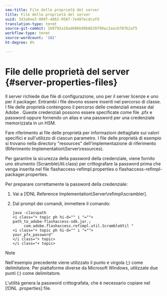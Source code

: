 ```yaml
---
seo-title: File delle proprietà del server
title: File delle proprietà del server
uuid: 3d3a0ee3-009f-4d62-9587-7e487ecdcafd
translation-type: tm+mt
source-git-commit: 1b9792a10ad606b99b6639799ac2aacb707b2af5
workflow-type: tm+mt
source-wordcount: '182'
ht-degree: 0%

---
```



# File delle proprietà del server {#server-properties-files}

Il server richiede due file di configurazione, uno per il server licenze e uno per il packager. Entrambi i file devono essere inseriti nel percorso di classe. I file delle proprietà contengono il percorso delle credenziali emesse dal Adobe . Queste credenziali possono essere specificate come file .pfx e password oppure fornendo un alias e una password per una credenziale memorizzata in un HSM.

Fare riferimento ai file delle proprietà per informazioni dettagliate sui valori specifici e sull&#39;utilizzo di ciascun parametro. I file delle proprietà di esempio si trovano nella directory &quot;resources&quot; dell&#39;implementazione di riferimento (Riferimento Implementation\Server\resources).

Per garantire la sicurezza della password della credenziale, viene fornito uno strumento (ScrambleUtil.class) per crittografare la password prima che venga inserita nel file flashaccess-refimpl.properties o flashaccess-refimpl-packager.properties.

Per preparare correttamente la password della credenziale:

1. Vai a [!DNL Reference Implementation\Server\refimpl\scrambler].
1. Dal prompt dei comandi, immettere il comando:

   ```
   java -classpath  
   <i class="+ topic ph hi-d="" i "="">
   path_to_adobe-flashaccess-sdk.jar.; 
        com.adobe.flashaccess.refimpl.util.ScrambleUtil " 
   <i class="+ topic ph hi-d="" i "="">
   your_pfx_password" 
   </i class="+ topic> 
   </i class="+ topic>
   ```

>[!NOTE]
>
>Nell&#39;esempio precedente viene utilizzato il punto e virgola (;) come delimitatore. Per piattaforme diverse da Microsoft Windows, utilizzate due punti (:) come delimitatore.

L&#39;utilità genera la password crittografata, che è necessario copiare nel [!DNL .properties] file.

